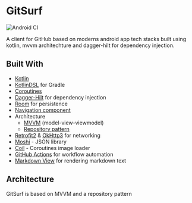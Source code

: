 # GitSurf

![Android CI](https://github.com/pushpalroy/GitSurf/workflows/Android%20CI/badge.svg?branch=master)

A client for GitHub based on moderns android app tech stacks built using kotlin, mvvm architechture and dagger-hilt for dependency injection.

## Built With

- [Kotlin](https://kotlinlang.org/)
- [KotlinDSL](https://docs.gradle.org/current/userguide/kotlin_dsl.html) for Gradle
- [Coroutines](https://kotlinlang.org/docs/reference/coroutines-overview.html)
- [Dagger-Hilt](https://dagger.dev/hilt/) for dependency injection
- [Room](https://developer.android.com/topic/libraries/architecture/room) for persistence
- [Navigation component](https://developer.android.com/guide/navigation)
- Architecture
  - [MVVM](https://blog.mindorks.com/mvvm-architecture-android-tutorial-for-beginners-step-by-step-guide) (model-view-viewmodel)
  - [Repository pattern](https://proandroiddev.com/the-real-repository-pattern-in-android-efba8662b754)
- [Retrofit2](https://square.github.io/retrofit/) & [OkHttp3](https://square.github.io/okhttp/4.x/okhttp/okhttp3/) for networking
- [Moshi](https://github.com/square/moshi/) - JSON library
- [Coil](https://github.com/coil-kt/coil) - Coroutines image loader
- [GitHub Actions](https://github.com/features/actions) for workflow automation
- [Markdown View](https://github.com/mukeshsolanki/MarkdownView-Android) for rendering markdown text


## Architecture
GitSurf is based on MVVM and a repository pattern
